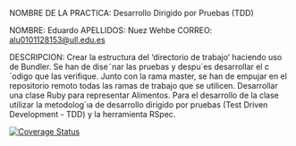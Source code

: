 NOMBRE DE LA PRACTICA: Desarrollo Dirigido por Pruebas (TDD)

NOMBRE: Eduardo
APELLIDOS: Nuez Wehbe
CORREO: alu0101128153@ull.edu.es

DESCRIPCION:
Crear la estructura del ‘directorio de trabajo’ haciendo uso de Bundler. Se han de dise˜nar las
pruebas y despu´es desarrollar el c´odigo que las verifique. Junto con la rama master, se han de
empujar en el repositorio remoto todas las ramas de trabajo que se utilicen.
Desarrollar una clase Ruby para representar Alimentos.
Para el desarrollo de la clase utilizar la metodolog´ıa de desarrollo dirigido por pruebas (Test
Driven Development - TDD) y la herramienta RSpec.

[![Coverage Status](https://coveralls.io/repos/github/EduardoNuezWehbe/LPP/badge.svg?branch=master)](https://coveralls.io/github/EduardoNuezWehbe/LPP?branch=master)
